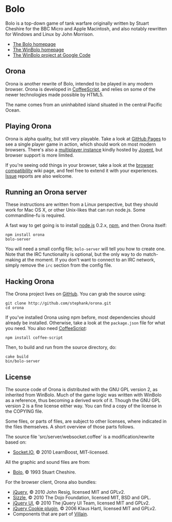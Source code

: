 # Bolo

Bolo is a top-down game of tank warfare originally written by Stuart Cheshire for the BBC Micro and
Apple Macintosh, and also notably rewritten for Windows and Linux by John Morrison.

 * [The Bolo homepage][Bolo]
 * [The WinBolo homepage][WinBolo]
 * [The WinBolo project at Google Code][WinBolo project]

## Orona

Orona is another rewrite of Bolo, intended to be played in any modern browser. Orona is developed
in [CoffeeScript], and relies on some of the newer technologies made possible by HTML5.

The name comes from an uninhabited island situated in the central Pacific Ocean.

## Playing Orona

Orona is alpha quality, but still very playable. Take a look at [GitHub Pages] to see a single
player game in action, which should work on most modern browsers. There's also a
[multiplayer instance] kindly hosted by [Joyent], but browser support is more limited.

If you're seeing odd things in your browser, take a look at the [browser compatibility] wiki page,
and feel free to extend it with your experiences. [Issue] reports are also welcome.

## Running an Orona server

These instructions are written from a Linux perspective, but they should work for Mac OS X, or
other Unix-likes that can run node.js. Some commandline-fu is required.

A fast way to get going is to install [node.js] 0.2.x, [npm], and then Orona itself:

    npm install orona
    bolo-server

You will need a small config file; `bolo-server` will tell you how to create one. Note that the IRC
functionality is optional, but the only way to do match-making at the moment. If you don't want to
connect to an IRC network, simply remove the `irc` section from the config file.

## Hacking Orona

The Orona project lives on [GitHub]. You can grab the source using:

    git clone http://github.com/stephank/orona.git
    cd orona

If you've installed Orona using npm before, most dependencies should already be installed.
Otherwise, take a look at the `package.json` file for what you need. You also need [CoffeeScript]:

    npm install coffee-script

Then, to build and run from the source directory, do:

    cake build
    bin/bolo-server

## License

The source code of Orona is distributed with the GNU GPL version 2, as inherited from WinBolo.
Much of the game logic was written with WinBolo as a reference, thus becoming a derived work of it.
Though the GNU GPL version 2 is a fine license either way. You can find a copy of the license
in the COPYING file.

Some files, or parts of files, are subject to other licenses, where indicated in the files
themselves. A short overview of those parts follows.

The source file 'src/server/websocket.coffee' is a modification/rewrite based on:

 * [Socket.IO], © 2010 LearnBoost, MIT-licensed.

All the graphic and sound files are from:

 * [Bolo], © 1993 Stuart Cheshire.

For the browser client, Orona also bundles:

 * [jQuery], © 2010 John Resig, licensed MIT and GPLv2.
 * [Sizzle], © 2010 The Dojo Foundation, licensed MIT, BSD and GPL.
 * [jQuery UI], © 2010 The jQuery UI Team, licensed MIT and GPLv2.
 * [jQuery Cookie plugin], © 2006 Klaus Hartl, licensed MIT and GPLv2.
 * Components that are part of [Villain].

 [Bolo]: http://www.lgm.com/bolo/
 [WinBolo]: http://www.winbolo.com/
 [WinBolo project]: http://code.google.com/p/winbolo/
 [CoffeeScript]: http://jashkenas.github.com/coffee-script/
 [GitHub Pages]: http://stephank.github.com/orona/
 [multiplayer instance]: http://orona.no.de/
 [Joyent]: http://www.joyent.com/
 [browser compatibility]: http://github.com/stephank/orona/wiki/Browser-compatibility
 [Issue]: http://github.com/stephank/orona/issues
 [node.js]: http://nodejs.org/
 [npm]: http://github.com/isaacs/npm
 [GitHub]: http://github.com/stephank/orona
 [Socket.IO]: http://socket.io/
 [jQuery]: http://jquery.com/
 [Sizzle]: http://sizzlejs.com/
 [jQuery UI]: http://jqueryui.com/
 [jQuery Cookie plugin]: http://plugins.jquery.com/project/Cookie
 [Villain]: http://github.com/stephank/villain
